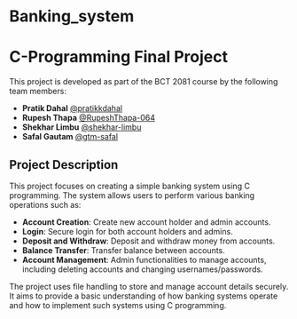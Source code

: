 # Banking_system
# C-Programming Final Project

This project is developed as part of the BCT 2081 course by the following team members:

- **Pratik Dahal** [@pratikkdahal](https://github.com/pratikkdahal)
- **Rupesh Thapa** [@RupeshThapa-064](https://github.com/RupeshThapa-064)
- **Shekhar Limbu** [@shekhar-limbu](https://github.com/shekhar-limbu)
- **Safal Gautam** [@gtm-safal](https://github.com/gtm-safal)

## Project Description
This project focuses on creating a simple banking system using C programming. The system allows users to perform various banking operations such as:

- **Account Creation**: Create new account holder and admin accounts.
- **Login**: Secure login for both account holders and admins.
- **Deposit and Withdraw**: Deposit and withdraw money from accounts.
- **Balance Transfer**: Transfer balance between accounts.
- **Account Management**: Admin functionalities to manage accounts, including deleting accounts and changing usernames/passwords.

The project uses file handling to store and manage account details securely. It aims to provide a basic understanding of how banking systems operate and how to implement such systems using C programming.
